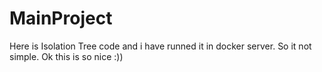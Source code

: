 # MainProject
Here is Isolation Tree code and i have runned it in docker server. So it not simple. Ok this is so nice :))
